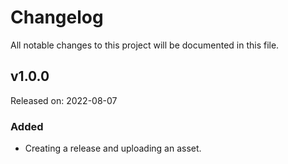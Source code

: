 # Changelog
All notable changes to this project will be documented in this file.

## v1.0.0
Released on: 2022-08-07
### Added
- Creating a release and uploading an asset.
